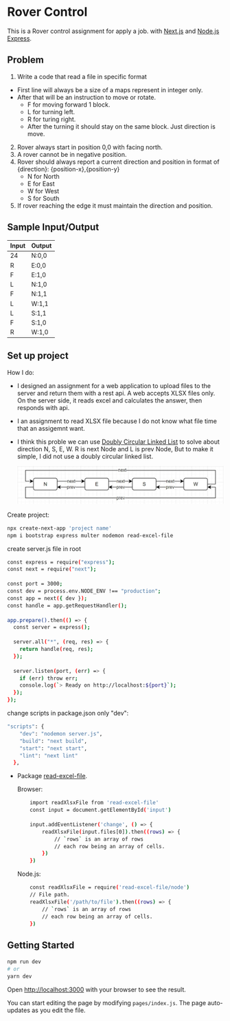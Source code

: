 # Rover Control
This is a Rover control assignment for apply a job.  with [Next.js](https://nextjs.org/) and [Node.js Express](https://expressjs.com/).

## Problem

1. Write a code that read a file in specific format

- First line will always be a size of a maps represent in integer only.
- After that will be an instruction to move or rotate.
    - F for moving forward 1 block.
    - L for turning left.
    - R for turing right.
    - After the turning it should stay on the same block. Just direction is move.

2. Rover always start in position 0,0 with facing north.
3. A rover cannot be in negative position.
4. Rover should always report a current direction and position in format of {direction}: {position-x},{position-y}
    - N for North
    - E for East
    - W for West
    - S for South
5. If rover reaching the edge it must maintain the direction and position.

## Sample Input/Output
Input | Output
 ---- | ---- |
24|N:0,0
R|E:0,0
F|E:1,0
L|N:1,0
F|N:1,1
L|W:1,1
L|S:1,1
F|S:1,0
R|W:1,0

## Set up project

How I do:

- I designed an assignment for a web application to upload files to the server and return them with a rest api. A web accepts XLSX files only. On the server side, it reads excel and calculates the answer, then responds with api.
- I an assignment to read XLSX file because I do not know what file time that an assigemnt want.
- I think this proble we can use [Doubly Circular Linked List](https://www.geeksforgeeks.org/doubly-circular-linked-list-set-1-introduction-and-insertion/) to solve about direction N, S, E, W. R is next Node and L is prev Node, But to make it simple, I did not use a doubly circular linked list.

    ![Screenshot](screenshot.JPG)

Create project:

```bash
npx create-next-app 'project name'
npm i bootstrap express multer nodemon read-excel-file 
```

create server.js file in root

```bash
const express = require("express");
const next = require("next");

const port = 3000;
const dev = process.env.NODE_ENV !== "production";
const app = next({ dev });
const handle = app.getRequestHandler();

app.prepare().then(() => {
  const server = express();

  server.all("*", (req, res) => {
    return handle(req, res);
  });

  server.listen(port, (err) => {
    if (err) throw err;
    console.log(`> Ready on http://localhost:${port}`);
  });
});

```

change scripts in package.json only "dev":

```bash
"scripts": {
    "dev": "nodemon server.js",
    "build": "next build",
    "start": "next start",
    "lint": "next lint"
  },
```

- Package [read-excel-file](https://www.npmjs.com/package/read-excel-file).

    Browser:
    ```bash
        import readXlsxFile from 'read-excel-file'
        const input = document.getElementById('input')

        input.addEventListener('change', () => {
            readXlsxFile(input.files[0]).then((rows) => {
                // `rows` is an array of rows
                // each row being an array of cells.
            })
        })
    ```

    Node.js:
    ```bash
        const readXlsxFile = require('read-excel-file/node')
        // File path.
        readXlsxFile('/path/to/file').then((rows) => {
            // `rows` is an array of rows
            // each row being an array of cells.
        })
    ```

## Getting Started

```bash
npm run dev
# or
yarn dev
```

Open [http://localhost:3000](http://localhost:3000) with your browser to see the result.

You can start editing the page by modifying `pages/index.js`. The page auto-updates as you edit the file.
